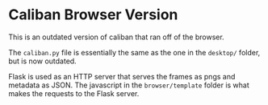 # Caliban Browser Version

This is an outdated version of caliban that ran off of the browser.

The `caliban.py` file is essentially the same as the one in the `desktop/`
folder, but is now outdated.

Flask is used as an HTTP server that serves the frames as pngs and metadata
as JSON. The javascript in the `browser/template` folder is what makes the
requests to the Flask server.

